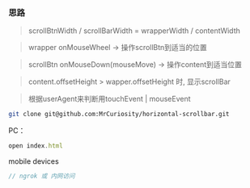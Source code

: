 ### 思路
> scrollBtnWidth / scrollBarWidth = wrapperWidth / contentWidth

> wrapper onMouseWheel → 操作scrollBtn到适当的位置

> scrollBtn onMouseDown(mouseMove) → 操作content到适当位置

> content.offsetHeight > wapper.offsetHeight 时, 显示scrollBar

> 根据userAgent来判断用touchEvent | mouseEvent

```sh
git clone git@github.com:MrCuriosity/horizontal-scrollbar.git
```
PC：
```js
open index.html
```
mobile devices
```js
// ngrok 或 内网访问
```